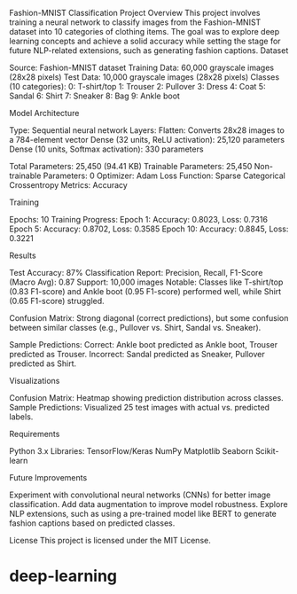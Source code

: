 Fashion-MNIST Classification Project
Overview
This project involves training a neural network to classify images from the Fashion-MNIST dataset into 10 categories of clothing items. The goal was to explore deep learning concepts and achieve a solid accuracy while setting the stage for future NLP-related extensions, such as generating fashion captions.
Dataset

Source: Fashion-MNIST dataset
Training Data: 60,000 grayscale images (28x28 pixels)
Test Data: 10,000 grayscale images (28x28 pixels)
Classes (10 categories):
0: T-shirt/top
1: Trouser
2: Pullover
3: Dress
4: Coat
5: Sandal
6: Shirt
7: Sneaker
8: Bag
9: Ankle boot



Model Architecture

Type: Sequential neural network
Layers:
Flatten: Converts 28x28 images to a 784-element vector
Dense (32 units, ReLU activation): 25,120 parameters
Dense (10 units, Softmax activation): 330 parameters


Total Parameters: 25,450 (94.41 KB)
Trainable Parameters: 25,450
Non-trainable Parameters: 0
Optimizer: Adam
Loss Function: Sparse Categorical Crossentropy
Metrics: Accuracy

Training

Epochs: 10
Training Progress:
Epoch 1: Accuracy: 0.8023, Loss: 0.7316
Epoch 5: Accuracy: 0.8702, Loss: 0.3585
Epoch 10: Accuracy: 0.8845, Loss: 0.3221



Results

Test Accuracy: 87%
Classification Report:
Precision, Recall, F1-Score (Macro Avg): 0.87
Support: 10,000 images
Notable: Classes like T-shirt/top (0.83 F1-score) and Ankle boot (0.95 F1-score) performed well, while Shirt (0.65 F1-score) struggled.


Confusion Matrix:
Strong diagonal (correct predictions), but some confusion between similar classes (e.g., Pullover vs. Shirt, Sandal vs. Sneaker).


Sample Predictions:
Correct: Ankle boot predicted as Ankle boot, Trouser predicted as Trouser.
Incorrect: Sandal predicted as Sneaker, Pullover predicted as Shirt.



Visualizations

Confusion Matrix: Heatmap showing prediction distribution across classes.
Sample Predictions: Visualized 25 test images with actual vs. predicted labels.

Requirements

Python 3.x
Libraries:
TensorFlow/Keras
NumPy
Matplotlib
Seaborn
Scikit-learn



Future Improvements

Experiment with convolutional neural networks (CNNs) for better image classification.
Add data augmentation to improve model robustness.
Explore NLP extensions, such as using a pre-trained model like BERT to generate fashion captions based on predicted classes.

License
This project is licensed under the MIT License.
# deep-learning
